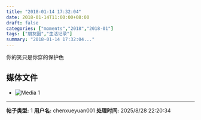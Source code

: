 ```yaml
---
title: "2018-01-14 17:32:04"
date: 2018-01-14T11:00:00+08:00
draft: false
categories: ["moments","2018","2018-01"]
tags: ["朋友圈","生活记录"]
summary: "2018-01-14 17:32:04..."
---
```


你的笑只是你穿的保护色

## 媒体文件

- ![Media 1](/Moments/photos/2018-01-14/201801141732040.jpg)

---

**帖子类型:** 1
**用户名:** chenxueyuan001
**处理时间:** 2025/8/28 22:20:34